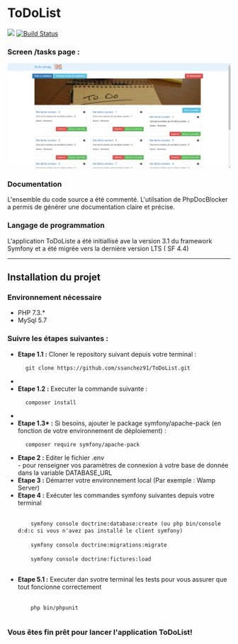 # ToDoList

<a href="https://codeclimate.com/github/ssanchez91/ToDoList/maintainability"><img src="https://api.codeclimate.com/v1/badges/ef8614340af01b657945/maintainability" /></a>
[![Build Status](https://travis-ci.com/ssanchez91/ToDoList.svg?branch=main)](https://travis-ci.com/ssanchez91/ToDoList)

<h3>Screen /tasks page :</h3>


![frontend](https://github.com/ssanchez91/ToDoList/blob/main/docs/Visuel.PNG)

<h3>Documentation</h3>
<p>L'ensemble du code source a été commenté. L'utilsation de PhpDocBlocker a permis de générer une documentation claire et précise.</p>

<h3>Langage de programmation</h3>

L'application ToDoListe a été initiallisé ave la version 3.1 du framework Symfony et a été migrée vers la dernière version LTS ( SF 4.4)

<hr>
<h2>Installation du projet</h2>
<h3>Environnement nécessaire</h3>
<ul>
  <li>PHP 7.3.*</li>
  <li>MySql 5.7</li>
</ul>
<h3>Suivre les étapes suivantes :</h3>
<ul>
  <li><b>Etape 1.1 :</b> Cloner le repository suivant depuis votre terminal :</li>
  <pre>
  <code>git clone https://github.com/ssanchez91/ToDoList.git</code></pre>     
  <li>
   <li><b>Etape 1.2 :</b> Executer la commande suivante :</li>
  <pre>
  <code>composer install</code></pre>     
  <li>
    <li><b>Etape 1.3* :</b> Si besoins, ajouter le package symfony/apache-pack (en fonction de votre environnement de déploiement) :</li>
  <pre>
  <code>composer require symfony/apache-pack</code></pre>     
  <li><b>Etape 2 :</b> Editer le fichier .env </li>
    - pour renseigner vos paramètres de connexion à votre base de donnée dans la variable DATABASE_URL
  <li><b>Etape 3 :</b> Démarrer votre environnement local (Par exemple : Wamp Server)</li>
  <li><b>Etape 4 :</b> Exécuter les commandes symfony suivantes depuis votre terminal</li>
  <pre><code>
    symfony console doctrine:database:create (ou php bin/console d:d:c si vous n'avez pas installé le client symfony)<br/>
    symfony console doctrine:migrations:migrate<br/>
    symfony console doctrine:fictures:load  
  </code></pre>
  <li><b>Etape 5.1 :</b> Executer dan svotre terminal les tests pour vous assurer que tout foncionne correctement</li>
  <pre><code>
    php bin/phpunit
  </code></pre>
</ul>
  
<h3>Vous êtes fin prêt pour lancer l'application ToDoList!</h3>
